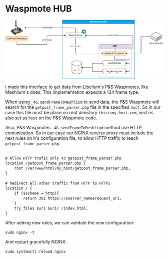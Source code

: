 # Waspmote HUB

![Waspmote_HUB](meshlium_interface.jpg "Meshlium implementation Waspmote_HUB")

I made this interface to get data from Libelium's P&S Waspmotes, like Meshlium's does. This implementation expects a 134 frame type.


When using `_4G.sendFrameToMeshlium` to send data, the P&S Waspmote will search for the `getpost_frame_parser.php` file in the specified `host`. So in our case this file must be place on root directory `thisismy.host.com`, wich is also set as `host` on the P&S Waspmote code.

Also, P&S Waspmotes `_4G.sendFrameToMeshlium` method use HTTP comunication. So in our case our NGINX reverse proxy must include the next rules on it's configuration file, to allow HTTP traffic to reach `getpost_frame_parser.php`.

```

# Allow HTTP trafic only to getpost_frame_parser.php
location /getpost_frame_parser.php {
    root /var/www/html/my_host/getpost_frame_parser.php;
}

# Redirect all other traffic from HTTP to HTTPS
location / {
    if ($scheme = http){
        return 301 https://$server_name$request_uri;
    }
    try_files $uri $uri/ /index.html;
}
```

After adding new rules, we can validate the new configuration:

```
sudo nginx -t
```

And restart gracefully NGINX:

```
sudo systemctl reload nginx
```